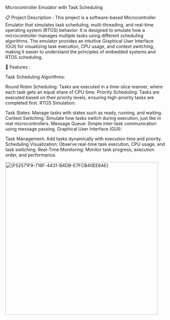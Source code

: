 
Microcontroller Emulator with Task Scheduling

📋 Project Description :
This project is a software-based Microcontroller Emulator that simulates task scheduling, multi-threading, and real-time operating system (RTOS) behavior. It is designed to emulate how a microcontroller manages multiple tasks using different scheduling algorithms. The emulator provides an intuitive Graphical User Interface (GUI) for visualizing task execution, CPU usage, and context switching, making it easier to understand the principles of embedded systems and RTOS scheduling.

🚀 Features :

Task Scheduling Algorithms:

Round Robin Scheduling: Tasks are executed in a time-slice manner, where each task gets an equal share of CPU time.
Priority Scheduling: Tasks are executed based on their priority levels, ensuring high-priority tasks are completed first.
RTOS Simulation:

Task States: Manage tasks with states such as ready, running, and waiting.
Context Switching: Simulate how tasks switch during execution, just like in real microcontrollers.
Message Queue: Simple inter-task communication using message passing.
Graphical User Interface (GUI):

Task Management: Add tasks dynamically with execution time and priority.
Scheduling Visualization: Observe real-time task execution, CPU usage, and task switching.
Real-Time Monitoring: Monitor task progress, execution order, and performance.

<img width="481" alt="{F52571F9-716F-4431-B4DB-E7FCB40EE6AE}" src="https://github.com/user-attachments/assets/8ff202a6-c62d-4aab-9f1b-5b4b8421e8ef">
